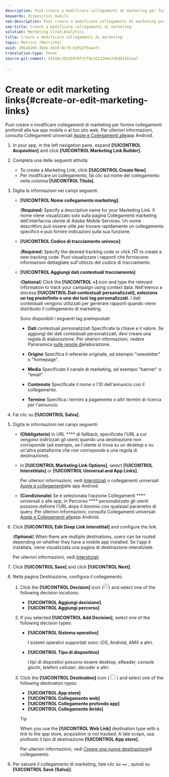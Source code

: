 ```yaml
---
description: Puoi creare o modificare collegamenti di marketing per fornire collegamenti profondi nella tua app mobile o nel tuo sito web.
keywords: dispositivi mobili
seo-description: Puoi creare o modificare collegamenti di marketing per fornire collegamenti profondi nella tua app mobile o nel tuo sito web.
seo-title: Creare o modificare collegamenti di marketing
solution: Marketing Cloud,Analytics
title: Creare o modificare collegamenti di marketing
topic: Metrics (Metriche)
uuid: 305a8265-38de-4d19-8c79-b3912f5aae7c
translation-type: tm+mt
source-git-commit: 54150c39325070f37f8e1612204a745d81551ea7

---
```



# Create or edit marketing links{#create-or-edit-marketing-links}

Puoi creare o modificare collegamenti di marketing per fornire collegamenti profondi alla tua app mobile o al tuo sito web. Per ulteriori informazioni, consulta Collegamenti universali [Apple e Collegamenti alle](/help/using/c-manage-app-settings/c-mob-confg-app/c-universal-app-links.md)app Android.

1. In your app, in the left navigation pane, expand **[!UICONTROL Acquisition]** and click **[!UICONTROL Marketing Link Builder]**.
1. Completa una delle seguenti attività:

   * To create a Marketing Link, click **[!UICONTROL Create New]**.
   * Per modificare un collegamento, fai clic sul nome del collegamento nella colonna **[!UICONTROL Titolo].**

1. Digita le informazioni nei campi seguenti:

   * **[!UICONTROL Nome collegamento marketing]**:

      (**Required**) Specify a descriptive name for your Marketing Link. Il nome viene visualizzato solo sulla pagina Collegamenti marketing dell'interfaccia utente di Adobe Mobile Services. Un nome descrittivo può essere utile per trovare rapidamente un collegamento specifico e può fornire indicazioni sulla sua funzione.

   * **[!UICONTROL Codice di tracciamento univoco]**:

      (**Required**) Specify the desired tracking code or click (![generate icon](assets/icon_generate.png) to create a new tracking code. Puoi visualizzare i rapporti che forniscono informazioni dettagliate sull'utilizzo del codice di tracciamento.

   * **[!UICONTROL Aggiungi dati contestuali tracciamento]**:

      (**Optional**) Click the **[!UICONTROL +]** icon and type the relevant information to track your campaign using context data. Nell'elenco a discesa **[!UICONTROL Dati contestuali personalizzati], seleziona un tag predefinito o uno dei tuoi tag personalizzati.** I dati contestuali vengono utilizzati per generare rapporti quando viene distribuito il collegamento di marketing.

      Sono disponibili i seguenti tag preimpostati:

      * **Dati** contestuali personalizzati Specificate la chiave e il valore. Se aggiungi dei dati contestuali personalizzati, devi creare una regola di elaborazione. Per ulteriori informazioni, vedere Panoramica [sulle regole di](https://docs.adobe.com/content/help/en/analytics/admin/admin-tools/processing-rules/processing-rules.html)elaborazione.

      * **Origine** Specifica il referente originale, ad esempio "newsletter" o "homepage".

      * **Media** Specificate il canale di marketing, ad esempio "banner" o "email".

      * **Contenuto** Specificate il nome o l'ID dell'annuncio con il collegamento.

      * **Termine** Specifica i termini a pagamento o altri termini di ricerca per l'annuncio.
1. Fai clic su **[!UICONTROL Salva]**.
1. Digita le informazioni nei campi seguenti:

   * **(Obbligatorio)** In URL **** di fallback, specificate l'URL a cui vengono indirizzati gli utenti quando una destinazione non corrisponde (ad esempio, se l'utente si trova su un desktop o su un'altra piattaforma che non corrisponde a una regola di destinazione).
   * In **[!UICONTROL Marketing Link Options]**, select **[!UICONTROL Interstitials]** or **[!UICONTROL Universal and App Links]**.

      Per ulteriori informazioni, vedi [Interstiziali](/help/using/acquisition-main/c-marketing-links-builder/t-create-edit-adobe-links/t-interstitials.md) o collegamenti universali [Apple e collegamenti](/help/using/c-manage-app-settings/c-mob-confg-app/c-universal-app-links.md)alle app Android.

   * **(Condizionale)** Se è selezionata l’opzione Collegamenti **** universali o alle app, in Percorso **** personalizzato gli utenti possono definire l’URL dopo il dominio con qualsiasi parametro di query. Per ulteriori informazioni, consulta Collegamenti universali [Apple e Collegamenti alle](/help/using/c-manage-app-settings/c-mob-confg-app/c-universal-app-links.md)app Android.

1. Click **[!UICONTROL Edit Deep Link Interstitial]** and configure the link.

   (**Optional**) When there are multiple destinations, users can be routed depending on whether they have a mobile app installed. Se l'app è installata, viene visualizzata una pagina di destinazione interstiziale.

   Per ulteriori informazioni, vedi [Interstiziali](/help/using/acquisition-main/c-marketing-links-builder/t-create-edit-adobe-links/t-interstitials.md).

1. Click **[!UICONTROL Save]** and click **[!UICONTROL Next]**.
1. Nella pagina Destinazione, configura il collegamento.

   1. Click the **[!UICONTROL Decision]** icon (![decision icon](assets/icon_decision.png)) and select one of the following decision locations:

      * **[!UICONTROL Aggiungi decisione]**
      * **[!UICONTROL Aggiungi percorso]**
   1. If you selected **[!UICONTROL Add Decision]**, select one of the following decision types:

      * **[!UICONTROL Sistema operativo]**

         I sistemi operativi supportati sono: iOS, Android, AMX e altri.

      * **[!UICONTROL Tipo di dispositivo]**

         I tipi di dispositivi possono essere desktop, eReader, console giochi, telefoni cellulari, decoder e altri.
   1. Click the **[!UICONTROL Destination]** icon ( ![square icon](assets/icon_square.png) ) and select one of the following destination types:

      * **[!UICONTROL App store]**
      * **[!UICONTROL Collegamento web]**
      * **[!UICONTROL Collegamento profondo app]**
      * **[!UICONTROL Collegamento ibrido]**
      >[!TIP]
      >
      >When you use the **[!UICONTROL Web Link]** destination type with a link to the app store, acquisition is not tracked. A tale scopo, usa piuttosto il tipo di destinazione **[!UICONTROL App store].**

      Per ulteriori informazioni, vedi [Creare una nuova destinazione](/help/using/acquisition-main/c-manage-link-destinations/t-create-new-app-deep-link-destination.md)di collegamento.




1. Per salvare il collegamento di marketing, fate clic su ![elipses](assets/icon_elipses.png) , quindi su **[!UICONTROL Save (Salva]**).

